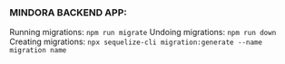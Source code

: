 ### MINDORA BACKEND APP:
Running migrations: 
`npm run migrate`
Undoing migrations: 
`npm run down`
Creating migrations: 
`npx sequelize-cli migration:generate --name migration name`